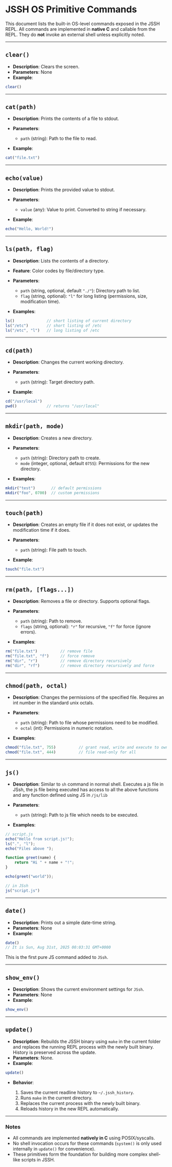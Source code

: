 # JSSH OS Primitive Commands

This document lists the built-in OS-level commands exposed in the JSSH REPL. All commands are implemented in **native C** and callable from the REPL. They do **not** invoke an external shell unless explicitly noted.

---

## `clear()`

* **Description**: Clears the screen.
* **Parameters**: None
* **Example**:

```js
clear()
```

---
## `cat(path)`

* **Description**: Prints the contents of a file to stdout.
* **Parameters**:

  * `path` (string): Path to the file to read.
* **Example**:

```js
cat("file.txt")
```

---

## `echo(value)`

* **Description**: Prints the provided value to stdout.
* **Parameters**:

  * `value` (any): Value to print. Converted to string if necessary.
* **Example**:

```js
echo("Hello, World!")
```

---

## `ls(path, flag)`

* **Description**: Lists the contents of a directory.
* **Feature**: Color codes by file/directory type.
* **Parameters**:

  * `path` (string, optional, default `"./"`): Directory path to list.
  * `flag` (string, optional): `"l"` for long listing (permissions, size, modification time).
* **Examples**:

```js
ls()              // short listing of current directory
ls("/etc")        // short listing of /etc
ls("/etc", "l")   // long listing of /etc
```

---

## `cd(path)`

* **Description**: Changes the current working directory.
* **Parameters**:

  * `path` (string): Target directory path.
* **Example**:

```js
cd("/usr/local")
pwd()             // returns "/usr/local"
```

---

## `mkdir(path, mode)`

* **Description**: Creates a new directory.
* **Parameters**:

  * `path` (string): Directory path to create.
  * `mode` (integer, optional, default `0755`): Permissions for the new directory.
* **Examples**:

```js
mkdir("test")       // default permissions
mkdir("foo", 0700)  // custom permissions
```

---

## `touch(path)`

* **Description**: Creates an empty file if it does not exist, or updates the modification time if it does.
* **Parameters**:

  * `path` (string): File path to touch.
* **Example**:

```js
touch("file.txt")
```

---

## `rm(path, [flags...])`

* **Description**: Removes a file or directory. Supports optional flags.
* **Parameters**:

  * `path` (string): Path to remove.
  * `flags` (string, optional): `"r"` for recursive, `"f"` for force (ignore errors).
* **Examples**:

```js
rm("file.txt")          // remove file
rm("file.txt", "f")     // force remove
rm("dir", "r")          // remove directory recursively
rm("dir", "rf")         // remove directory recursively and force
```

---

## `chmod(path, octal)`

* **Description**: Changes the permissions of the specified file. Requires an int number in the standard unix octals.
* **Parameters**:

  * `path` (string): Path to file whose permissions need to be modified.
  * `octal` (int): Permissions in numeric notation.
* **Examples**:

```js
chmod("file.txt", 755)          // grant read, write and execute to owner and read and execute to others
chmod("file.txt", 444)          // file read-only for all
```

---
## `js()`

* **Description**: Similar to `sh` command in normal shell. Executes a js file in JSsh, the js file being executed has access to all the above functions and any function defined using JS in `/js/lib`
* **Parameters**:
  
  * `path` (string): Path to js file which needs to be executed.
* **Examples**:

```js
// script.js
echo("Hello from script.js!");
ls(".", "l");
echo("Files above ");

function greet(name) {
    return "Hi " + name + "!";
}

echo(greet("world"));

// in JSsh
js("script.js")
```
---
## `date()`

* **Description**: Prints out a simple date-time string.
* **Parameters**: None
* **Example**:
```js
date()
// It is Sun, Aug 31st, 2025 00:03:31 GMT+0000
```
This is the first pure JS command added to `JSsh`.

---
## `show_env()`

* **Description**: Shows the current environment settings for `JSsh`.
* **Parameters**: None
* **Example**:

```js
show_env()
```

---
## `update()`

* **Description**: Rebuilds the JSSH binary using `make` in the current folder and replaces the running REPL process with the newly built binary. History is preserved across the update.
* **Parameters**: None.
* **Example**:

```js
update()
```

* **Behavior**:

  1. Saves the current readline history to `~/.jssh_history`.
  2. Runs `make` in the current directory.
  3. Replaces the current process with the newly built binary.
  4. Reloads history in the new REPL automatically.

---

### Notes

* All commands are implemented **natively in C** using POSIX/syscalls.
* No shell invocation occurs for these commands (`system()` is only used internally in `update()` for convenience).
* These primitives form the foundation for building more complex shell-like scripts in JSSH.
